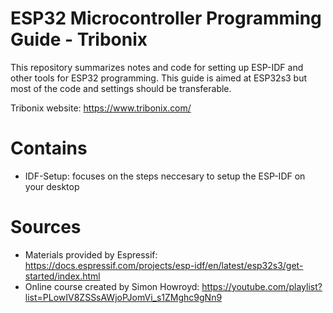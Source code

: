 # ESP32 Microcontroller Programming Guide - Tribonix
This repository summarizes notes and code for setting up ESP-IDF and other tools for ESP32 programming.
This guide is aimed at ESP32s3 but most of the code and settings should be transferable.

Tribonix website: https://www.tribonix.com/

# Contains

- IDF-Setup: focuses on the steps neccesary to setup the ESP-IDF on your desktop

# Sources

- Materials provided by Espressif: https://docs.espressif.com/projects/esp-idf/en/latest/esp32s3/get-started/index.html
- Online course created by Simon Howroyd: https://youtube.com/playlist?list=PLowIV8ZSSsAWjoPJomVi_s1ZMghc9gNn9
